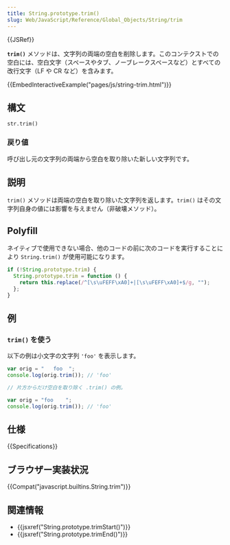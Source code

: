 ```yaml
---
title: String.prototype.trim()
slug: Web/JavaScript/Reference/Global_Objects/String/trim
---
```


{{JSRef}}

**`trim()`** メソッドは、文字列の両端の空白を削除します。このコンテクストでの空白には、空白文字（スペースやタブ、ノーブレークスペースなど）とすべての改行文字（LF や CR など）を含みます。

{{EmbedInteractiveExample("pages/js/string-trim.html")}}

## 構文

```
str.trim()
```

### 戻り値

呼び出し元の文字列の両端から空白を取り除いた新しい文字列です。

## 説明

`trim()` メソッドは両端の空白を取り除いた文字列を返します。`trim()` はその文字列自身の値には影響を与えません（非破壊メソッド）。

## Polyfill

ネイティブで使用できない場合、他のコードの前に次のコードを実行することにより `String.trim()` が使用可能になります。

```js
if (!String.prototype.trim) {
  String.prototype.trim = function () {
    return this.replace(/^[\s\uFEFF\xA0]+|[\s\uFEFF\xA0]+$/g, "");
  };
}
```

## 例

### `trim()` を使う

以下の例は小文字の文字列 `'foo'` を表示します。

```js
var orig = "   foo  ";
console.log(orig.trim()); // 'foo'

// 片方からだけ空白を取り除く .trim() の例。

var orig = "foo    ";
console.log(orig.trim()); // 'foo'
```

## 仕様

{{Specifications}}

## ブラウザー実装状況

{{Compat("javascript.builtins.String.trim")}}

## 関連情報

- {{jsxref("String.prototype.trimStart()")}}
- {{jsxref("String.prototype.trimEnd()")}}
